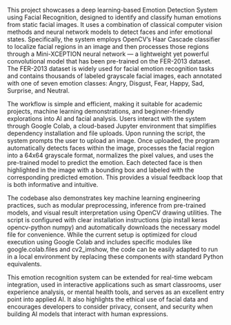 This project showcases a deep learning-based Emotion Detection System using Facial Recognition, designed to identify and classify human emotions from static facial images. It uses a combination of classical computer vision methods and neural network models to detect faces and infer emotional states. Specifically, the system employs OpenCV’s Haar Cascade classifier to localize facial regions in an image and then processes those regions through a Mini-XCEPTION neural network — a lightweight yet powerful convolutional model that has been pre-trained on the FER-2013 dataset. The FER-2013 dataset is widely used for facial emotion recognition tasks and contains thousands of labeled grayscale facial images, each annotated with one of seven emotion classes: Angry, Disgust, Fear, Happy, Sad, Surprise, and Neutral.

The workflow is simple and efficient, making it suitable for academic projects, machine learning demonstrations, and beginner-friendly explorations into AI and facial analysis. Users interact with the system through Google Colab, a cloud-based Jupyter environment that simplifies dependency installation and file uploads. Upon running the script, the system prompts the user to upload an image. Once uploaded, the program automatically detects faces within the image, processes the facial region into a 64x64 grayscale format, normalizes the pixel values, and uses the pre-trained model to predict the emotion. Each detected face is then highlighted in the image with a bounding box and labeled with the corresponding predicted emotion. This provides a visual feedback loop that is both informative and intuitive.

The codebase also demonstrates key machine learning engineering practices, such as modular preprocessing, inference from pre-trained models, and visual result interpretation using OpenCV drawing utilities. The script is configured with clear installation instructions (pip install keras opencv-python numpy) and automatically downloads the necessary model file for convenience. While the current setup is optimized for cloud execution using Google Colab and includes specific modules like google.colab.files and cv2_imshow, the code can be easily adapted to run in a local environment by replacing these components with standard Python equivalents.

This emotion recognition system can be extended for real-time webcam integration, used in interactive applications such as smart classrooms, user experience analysis, or mental health tools, and serves as an excellent entry point into applied AI. It also highlights the ethical use of facial data and encourages developers to consider privacy, consent, and security when building AI models that interact with human expressions.

